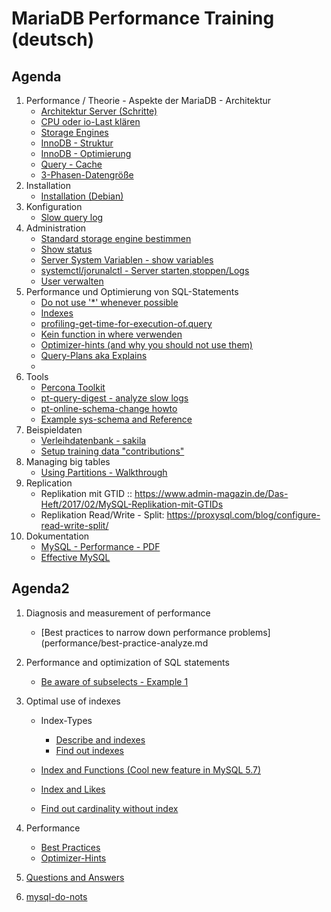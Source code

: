# MariaDB Performance Training (deutsch)   

## Agenda 

  1. Performance / Theorie - Aspekte der MariaDB - Architektur 
     * [Architektur Server (Schritte)](performance/mysql-server-architecture.md)
     * [CPU oder io-Last klären](top-cpu-io-load.md)
     * [Storage Engines](storage-engines.md) 
     * [InnoDB - Struktur](/innodb/innodb-structure.md)
     * [InnoDB - Optimierung](/innodb/innodb.md) 
     * [Query - Cache](/performance/query-cache.md)
     * [3-Phasen-Datengröße](3-phases-of-data-size-and-performance-impact.md)
  1. Installation
     * [Installation (Debian)](installation-debian.md)
  1. Konfiguration 
     * [Slow query log](slow-query-log.md) 
  1. Administration 
     * [Standard storage engine bestimmen](default-storage-engine.md)
     * [Show status](show-status.md)
     * [Server System Variablen - show variables](show-variables.md)
     * [systemctl/jorunalctl - Server starten,stoppen/Logs](systemctl-journalctl.md) 
     * [User verwalten](user.md)
  1. Performance und Optimierung von SQL-Statements 
     * [Do not use '*' whenever possible](/performance/select-no-star-please.md) 
     * [Indexes](indexes/index.md)
     * [profiling-get-time-for-execution-of.query](/indexes/profiling.md)
     * [Kein function in where verwenden](no-function-in-where.md)
     * [Optimizer-hints (and why you should not use them)](performance/optimizer-hints.md)
     * [Query-Plans aka Explains](performance/query-plans.md)
     * 
  1. Tools 
     * [Percona Toolkit](/tools/percona-toolkit.md) 
     * [pt-query-digest - analyze slow logs](/tools/pt-query-digest.md)
     * [pt-online-schema-change howto](/tools/pt-online-schema-change.md)
     * [Example sys-schema and Reference](/tools/sys.md)
  1. Beispieldaten
     * [Verleihdatenbank - sakila](sakila.md)
     * [Setup training data "contributions"](/indexes/setup-training-data-contributions.md)
  1. Managing big tables 
     * [Using Partitions - Walkthrough](partitions/partitions-explain.md)
  1. Replication
     * Replikation mit GTID :: https://www.admin-magazin.de/Das-Heft/2017/02/MySQL-Replikation-mit-GTIDs
     * Replikation Read/Write - Split: https://proxysql.com/blog/configure-read-write-split/
  1. Dokumentation 
     * [MySQL - Performance - PDF](http://schulung.t3isp.de/documents/pdfs/mysql/mysql-performance.pdf)
     * [Effective MySQL](https://www.amazon.com/Effective-MySQL-Optimizing-Statements-Oracle/dp/0071782796)

## Agenda2 
  
  1. Diagnosis and measurement of performance 
     * [Best practices to narrow down performance problems](performance/best-practice-analyze.md
     
  1. Performance and optimization of SQL statements 
     * [Be aware of subselects - Example 1](/performance/subselects-1.md)
    
    
     
  1. Optimal use of indexes
     
     * Index-Types 
       * [Describe and indexes](/indexes/describe-table.md)
       * [Find out indexes](indexes/findout-indexes.md) 
     * [Index and Functions (Cool new feature in MySQL 5.7)](index-and-functions.md) 
     * [Index and Likes](/indexes/like-index-not-index.md)
    

     * [Find out cardinality without index](/indexes/cardinality.md)
         
  1. Performance 
     * [Best Practices](/performance/best-practices.md)
     * [Optimizer-Hints](performance/optimizer-hints.md) 
        
   
   1. [Questions and Answers](q-and-a.md)
    
   1. [mysql-do-nots](/performance/mysql-do-nots.md)
   
